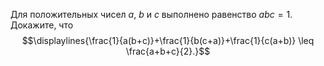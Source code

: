 Для положительных чисел $a$, $b$ и $c$ выполнено равенство $abc=1$. Докажите, что $$\displaylines{\frac{1}{a(b+c)}+\frac{1}{b(c+a)}+\frac{1}{c(a+b)} \leq \frac{a+b+c}{2}.}$$